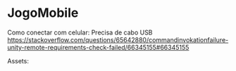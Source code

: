 # JogoMobile

Como conectar com celular:
Precisa de cabo USB
https://stackoverflow.com/questions/65642880/commandinvokationfailure-unity-remote-requirements-check-failed/66345155#66345155


Assets:
